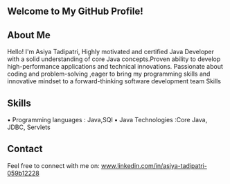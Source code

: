 ## Welcome to My GitHub Profile!
## About Me
Hello! I'm Asiya Tadipatri, Highly motivated and certified Java Developer with a solid understanding of core Java concepts.Proven ability to develop high-performance applications and technical innovations. Passionate about coding and problem-solving ,eager to bring my programming skills and innovative mindset to a forward-thinking software development team Skills 
## Skills

• Programming languages : Java,SQl
• Java Technologies :Core Java, JDBC, Servlets


## Contact
Feel free to connect with me on:
www.linkedin.com/in/asiya-tadipatri-059b12228



